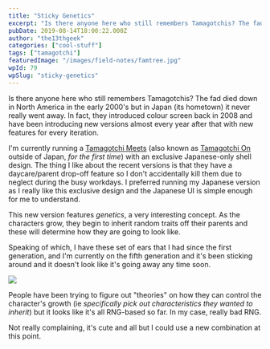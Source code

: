 ```yaml
---
title: "Sticky Genetics"
excerpt: "Is there anyone here who still remembers Tamagotchis? The fad died down in North America in the early 2000's but in Japan (its hometown) it never really went…"
pubDate: 2019-08-14T18:00:22.000Z
author: "the13thgeek"
categories: ["cool-stuff"]
tags: ["tamagotchi"]
featuredImage: "/images/field-notes/famtree.jpg"
wpId: 79
wpSlug: "sticky-genetics"
---
```


Is there anyone here who still remembers Tamagotchis? The fad died down in North America in the early 2000's but in Japan (its hometown) it never really went away. In fact, they introduced colour screen back in 2008 and have been introducing new versions almost every year after that with new features for every iteration.

I'm currently running a [Tamagotchi Meets](https://tamagotch.channel.or.jp/tamagotchi/) (also known as [Tamagotchi On](https://www.bandai.com/tamagotchi/) outside of Japan, _for the first time_) with an exclusive Japanese-only shell design. The thing I like about the recent versions is that they have a daycare/parent drop-off feature so I don't accidentally kill them due to neglect during the busy workdays. I preferred running my Japanese version as I really like this exclusive design and the Japanese UI is simple enough for me to understand.

This new version features _genetics_, a very interesting concept. As the characters grow, they begin to inherit random traits off their parents and these will determine how they are going to look like.

Speaking of which, I have these set of ears that I had since the first generation, and I'm currently on the fifth generation and it's been sticking around and it doesn't look like it's going away any time soon.

![](/images/field-notes/famtree.jpg)

People have been trying to figure out "theories" on how they can control the character's growth (ie _specifically pick out characteristics they wanted to inherit_) but it looks like it's all RNG-based so far. In my case, really bad RNG.

Not really complaining, it's cute and all but I could use a new combination at this point.